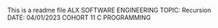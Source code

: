 This is a readme file
ALX SOFTWARE ENGINEERING
TOPIC: Recursion
DATE: 04/01/2023
COHORT 11
C PROGRAMMING